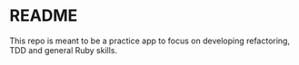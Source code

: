 # README

This repo is meant to be a practice app to focus on developing refactoring, TDD and general Ruby skills.
